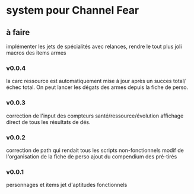# system pour Channel Fear

## à faire

implémenter les jets de spécialités avec relances,
rendre le tout plus joli
macros des items armes

### v0.0.4

la carc ressource est automatiquement mise à jour après un succes total/échec total.
On peut lancer les dégats des armes depuis la fiche de perso.

### v0.0.3

correction de l'input des compteurs santé/ressource/évolution
affichage direct de tous les résultats de dés.

### v0.0.2

correction de path qui rendait tous les scripts non-fonctionnels
modif de l'organisation de la fiche de perso
ajout du compendium des pré-tirés

### v0.0.1

personnages et items
jet d'aptitudes fonctionnels
